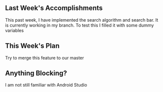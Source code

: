 ## Last Week's Accomplishments

 This past week, I have implemented the search algorithm and search bar. It is currently working in my branch. To test this I filled it with 
 some dummy variables

 ## This Week's Plan

Try to merge this feature to our master

 ## Anything Blocking?

 I am not still familiar with Android Studio
